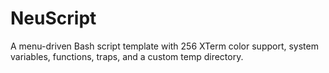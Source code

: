 # NeuScript
A menu-driven Bash script template with 256 XTerm color support, system variables, functions, traps, and a custom temp directory.
